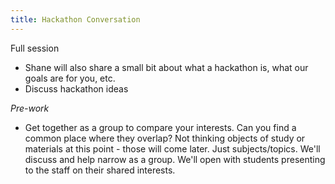 ```yaml
---
title: Hackathon Conversation
---
```


Full session
* Shane will also share a small bit about what a hackathon is, what our goals are for you, etc.
* Discuss hackathon ideas

*Pre-work* 
* Get together as a group to compare your interests. Can you find a common place where they overlap? Not thinking objects of study or materials at this point - those will come later. Just subjects/topics. We'll discuss and help narrow as a group. We'll open with students presenting to the staff on their shared interests.
